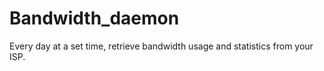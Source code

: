 # Bandwidth_daemon
Every day at a set time, retrieve bandwidth usage and statistics from your ISP.  
